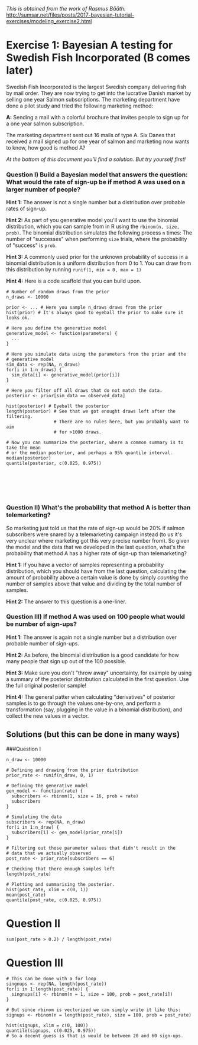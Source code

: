 *This is obtained from the work of Rasmus Bååth:* <http://sumsar.net/files/posts/2017-bayesian-tutorial-exercises/modeling_exercise2.html>  


# Exercise 1: Bayesian A testing for Swedish Fish Incorporated (B comes later)

Swedish Fish Incorporated is the largest Swedish company delivering fish by mail order. They are now trying to get into the lucrative Danish market by selling one year Salmon subscriptions. The marketing department have done a pilot study and tried the following marketing method:

**A:** Sending a mail with a colorful brochure that invites people to sign up for a one year salmon subscription.

The marketing department sent out 16 mails of type A. Six Danes that received a mail signed up for one year of salmon and marketing now wants to know, how good is method A? 

*At the bottom of this document you'll find a solution. But try yourself first!*

### Question I) Build a Bayesian model that answers the question: What would the rate of sign-up be if method A was used on a larger number of people?

**Hint 1:** The answer is not a single number but a distribution over probable rates of sign-up.

**Hint 2:** As part of you generative model you'll want to use the binomial distribution, which you can sample from in R using the `rbinom(n, size, prob)`. The binomial distribution simulates the following process `n` times: The number of "successes" when performing `size` trials, where the probability of "success" is `prob`.

**Hint 3:** A commonly used prior for the unknown probability of success in a binomial distribution is a uniform distribution from 0 to 1. You can draw from this distribution by running `runif(1, min = 0, max = 1)`

**Hint 4:** Here is a code scaffold that you can build upon.

```{r eval = FALSE}
# Number of random draws from the prior
n_draws <- 10000

prior <- ... # Here you sample n_draws draws from the prior  
hist(prior) # It's always good to eyeball the prior to make sure it looks ok.

# Here you define the generative model
generative_model <- function(parameters) {
  ...
}

# Here you simulate data using the parameters from the prior and the 
# generative model
sim_data <- rep(NA, n_draws)
for(i in 1:n_draws) {
  sim_data[i] <- generative_model(prior[i])
}

# Here you filter off all draws that do not match the data.
posterior <- prior[sim_data == observed_data] 

hist(posterior) # Eyeball the posterior
length(posterior) # See that we got enought draws left after the filtering.
                  # There are no rules here, but you probably want to aim
                  # for >1000 draws.

# Now you can summarize the posterior, where a common summary is to take the mean
# or the median posterior, and perhaps a 95% quantile interval.
median(posterior)
quantile(posterior, c(0.025, 0.975))


```


<br/><br/><br/>

### Question II) What's the probability that method A is better than telemarketing?

So marketing just told us that the rate of sign-up would be 20% if salmon subscribers were snared by a telemarketing campaign instead (to us it's very unclear where marketing got this very precise number from). So given the model and the data that we developed in the last question, what's the probability that method A has a higher rate of sign-up than telemarketing?

**Hint 1:** If you have a vector of samples representing a probability distribution, which you should have from the last question, calculating the amount of probability above a certain value is done by simply *counting* the number of samples above that value and dividing by the total number of samples.

**Hint 2:** The answer to this question is a one-liner.

### Question III) If method A was used on 100 people what would be number of sign-ups?

**Hint 1:** The answer is again not a single number but a distribution over probable number of sign-ups.

**Hint 2:** As before, the binomial distribution is a good candidate for how many people that sign up out of the 100 possible.

**Hint 3:** Make sure you don't "throw away" uncertainty, for example by using a summary of the posterior distribution calculated in the first question. Use the full original posterior sample!

**Hint 4:** The general patter when calculating "derivatives" of posterior samples is to go through the values one-by-one, and perform a transformation (say, plugging in the value in a binomial distribution), and collect the new values in a vector. 

Solutions (but this can be done in many ways)
---------------------

###Question I


```{r eval=TRUE, cache=TRUE}
n_draw <- 10000

# Defining and drawing from the prior distribution
prior_rate <- runif(n_draw, 0, 1)

# Defining the generative model
gen_model <- function(rate) {
  subscribers <- rbinom(1, size = 16, prob = rate)
  subscribers
}

# Simulating the data
subscribers <- rep(NA, n_draw)
for(i in 1:n_draw) {
  subscribers[i] <- gen_model(prior_rate[i])
}

# Filtering out those parameter values that didn't result in the
# data that we actually observed
post_rate <- prior_rate[subscribers == 6]

# Checking that there enough samples left
length(post_rate)

# Plotting and summarising the posterior.
hist(post_rate, xlim = c(0, 1))
mean(post_rate)
quantile(post_rate, c(0.025, 0.975))
```

# Question II

```{r eval=TRUE, cache=TRUE}
sum(post_rate > 0.2) / length(post_rate)
```

# Question III

```{r}
# This can be done with a for loop
singnups <- rep(NA, length(post_rate))
for(i in 1:length(post_rate)) {
  singnups[i] <- rbinom(n = 1, size = 100, prob = post_rate[i])
}

# But since rbinom is vectorized we can simply write it like this:
signups <- rbinom(n = length(post_rate), size = 100, prob = post_rate)

hist(signups, xlim = c(0, 100))
quantile(signups, c(0.025, 0.975))
# So a decent guess is that is would be between 20 and 60 sign-ups.
```

